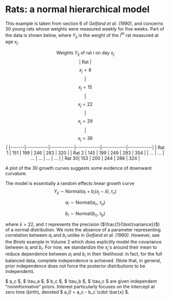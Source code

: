 # Rats: a normal hierarchical model

This example is taken from section 6 of *Gelfand et al. (1990)*, and concerns 30 young rats whose
weights were measured weekly for five weeks. Part of the data is shown below, where $Y_{ij}$ is the
weight of the $i^{th}$ rat measured at age $x_j$.

<center>

$$\text{Weights } Y_{ij} \text{ of rat } i \text{ on day } x_j$$
| Rat   | $$x_j=8$$ | $$x_j=15$$ | $$x_j=22$$ | $$x_j=29$$ | $$x_j=36$$ |
|-------|-----------|------------|------------|------------|------------|
| Rat 1 |       151 |        199 |        246 |        283 |        320 |
| Rat 2 |       145 |        199 |        249 |        293 |        354 |
| ...   |       ... |        ... |        ... |        ... |        ... |
| Rat 30|       153 |        200 |        244 |        286 |        324 |

</center>

A plot of the 30 growth curves suggests some evidence of downward curvature.

The model is essentially a random effects linear growth curve
$$
Y_{ij} \sim \text{Normal}\left( a_i + b_i \left( x_j - \bar{x} \right), \tau_c \right)
$$

$$
a_i \sim \text{Normal}\left( a_c, \tau_a \right)
$$

$$
b_i \sim \text{Normal}\left( b_c, \tau_b \right)
$$

where $\bar{x} = 22$, and $\tau$ represents the precision ($\frac{1}{\text{variance}}$) of a normal distribution. We note the
absence of a parameter representing correlation between $a_i$ and $b_i$ unlike in *Gelfand et al. (1990)*.
However, see the *Birats* example in Volume 2 which does explicitly model the covariance
between $a_i$ and $b_i$. For now, we standardize the $x_j$'s around their mean to reduce dependence
between $a_i$ and $b_i$ in their likelihood: in fact, for the full balanced data, complete independence is
achieved. (Note that, in general, prior independence does not force the posterior distributions to
be independent).

$ a_c $, $ \tau_a $, $ b_c $, $ \tau_b $, $ \tau_c $ are given independent "noninformative" priors. Interest particularly focuses on
the intercept at zero time (birth), denoted $ a_0 = a_c - b_c \cdot \bar{x} $.
